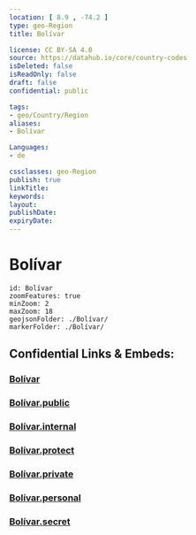 ```yaml
---
location: [ 8.9 , -74.2 ] 
type: geo-Region
title: Bolívar

license: CC BY-SA 4.0
source: https://datahub.io/core/country-codes
isDeleted: false
isReadOnly: false
draft: false
confidential: public

tags:
- geo/Country/Region
aliases:
- Bolívar

Languages:
- de

cssclasses: geo-Region
publish: true
linkTitle: 
keywords: 
layout: 
publishDate: 
expiryDate: 
---
```


# Bolívar

```leaflet
id: Bolívar
zoomFeatures: true 
minZoom: 2 
maxZoom: 18
geojsonFolder: ./Bolívar/
markerFolder: ./Bolívar/
```


## Confidential Links & Embeds: 

### [Bolívar](/_Standards/Earth/Continent/America~South/Colombia/departments~Colombia/Bolívar.md) 

### [Bolívar.public](/_public/Earth/Continent/America~South/Colombia/departments~Colombia/Bolívar.public.md) 

### [Bolívar.internal](/_internal/Earth/Continent/America~South/Colombia/departments~Colombia/Bolívar.internal.md) 

### [Bolívar.protect](/_protect/Earth/Continent/America~South/Colombia/departments~Colombia/Bolívar.protect.md) 

### [Bolívar.private](/_private/Earth/Continent/America~South/Colombia/departments~Colombia/Bolívar.private.md) 

### [Bolívar.personal](/_personal/Earth/Continent/America~South/Colombia/departments~Colombia/Bolívar.personal.md) 

### [Bolívar.secret](/_secret/Earth/Continent/America~South/Colombia/departments~Colombia/Bolívar.secret.md)

